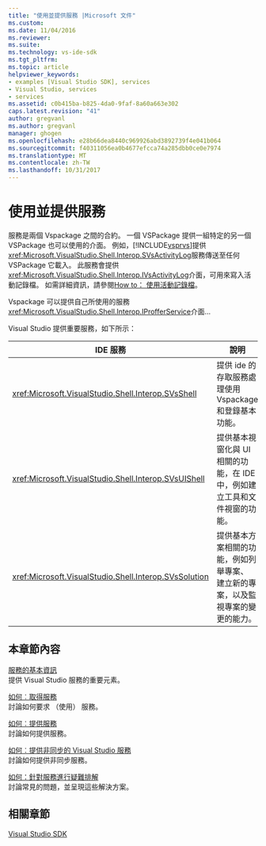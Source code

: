 ```yaml
---
title: "使用並提供服務 |Microsoft 文件"
ms.custom: 
ms.date: 11/04/2016
ms.reviewer: 
ms.suite: 
ms.technology: vs-ide-sdk
ms.tgt_pltfrm: 
ms.topic: article
helpviewer_keywords:
- examples [Visual Studio SDK], services
- Visual Studio, services
- services
ms.assetid: c0b415ba-b825-4da0-9faf-8a60a663e302
caps.latest.revision: "41"
author: gregvanl
ms.author: gregvanl
manager: ghogen
ms.openlocfilehash: e28b66dea8440c969926abd3892739f4e041b064
ms.sourcegitcommit: f40311056ea0b4677efcca74a285dbb0ce0e7974
ms.translationtype: MT
ms.contentlocale: zh-TW
ms.lasthandoff: 10/31/2017
---
```

# <a name="using-and-providing-services"></a>使用並提供服務
服務是兩個 Vspackage 之間的合約。 一個 VSPackage 提供一組特定的另一個 VSPackage 也可以使用的介面。 例如，[!INCLUDE[vsprvs](../code-quality/includes/vsprvs_md.md)]提供<xref:Microsoft.VisualStudio.Shell.Interop.SVsActivityLog>服務傳送至任何 VSPackage 它載入。 此服務會提供<xref:Microsoft.VisualStudio.Shell.Interop.IVsActivityLog>介面，可用來寫入活動記錄檔。 如需詳細資訊，請參閱[How to： 使用活動記錄檔](../extensibility/how-to-use-the-activity-log.md)。  
  
 Vspackage 可以提供自己所使用的服務<xref:Microsoft.VisualStudio.Shell.Interop.IProfferService>介面...  
  
 Visual Studio 提供重要服務，如下所示：  
  
|IDE 服務|說明|  
|-----------------|-----------------|  
|<xref:Microsoft.VisualStudio.Shell.Interop.SVsShell>|提供 ide 的存取服務處理使用 Vspackage 和登錄基本功能。|  
|<xref:Microsoft.VisualStudio.Shell.Interop.SVsUIShell>|提供基本視窗化與 UI 相關的功能，在 IDE 中，例如建立工具和文件視窗的功能。|  
|<xref:Microsoft.VisualStudio.Shell.Interop.SVsSolution>|提供基本方案相關的功能，例如列舉專案、 建立新的專案，以及監視專案的變更的能力。|  
  
## <a name="in-this-section"></a>本章節內容  
 [服務的基本資訊](../extensibility/internals/service-essentials.md)  
 提供 Visual Studio 服務的重要元素。  
  
 [如何︰取得服務](../extensibility/how-to-get-a-service.md)  
 討論如何要求 （使用） 服務。  
  
 [如何︰提供服務](../extensibility/how-to-provide-a-service.md)  
 討論如何提供服務。  
  
 [如何︰提供非同步的 Visual Studio 服務](../extensibility/how-to-provide-an-asynchronous-visual-studio-service.md)  
 討論如何提供非同步服務。  
  
 [如何：針對服務進行疑難排解](../extensibility/how-to-troubleshoot-services.md)  
 討論常見的問題，並呈現這些解決方案。  
  
## <a name="related-sections"></a>相關章節  
 [Visual Studio SDK](../extensibility/visual-studio-sdk.md)